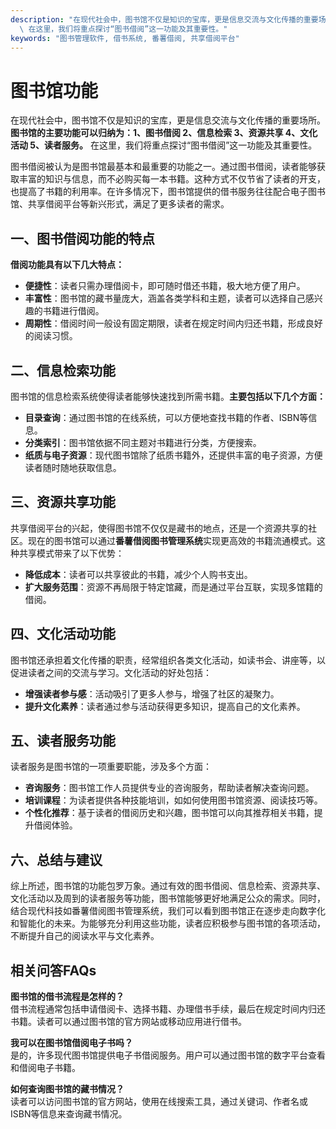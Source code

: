 ```yaml
---
description: "在现代社会中，图书馆不仅是知识的宝库，更是信息交流与文化传播的重要场所。**图书馆的主要功能可以归纳为：1、图书借阅 2、信息检索 3、资源共享 4、文化活动 5、读者服务。**\
  \ 在这里，我们将重点探讨“图书借阅”这一功能及其重要性。"
keywords: "图书管理软件, 借书系统, 番薯借阅, 共享借阅平台"
---
```

# 图书馆功能

在现代社会中，图书馆不仅是知识的宝库，更是信息交流与文化传播的重要场所。**图书馆的主要功能可以归纳为：1、图书借阅 2、信息检索 3、资源共享 4、文化活动 5、读者服务。** 在这里，我们将重点探讨“图书借阅”这一功能及其重要性。

图书借阅被认为是图书馆最基本和最重要的功能之一。通过图书借阅，读者能够获取丰富的知识与信息，而不必购买每一本书籍。这种方式不仅节省了读者的开支，也提高了书籍的利用率。在许多情况下，图书馆提供的借书服务往往配合电子图书馆、共享借阅平台等新兴形式，满足了更多读者的需求。

## 一、图书借阅功能的特点

**借阅功能具有以下几大特点：**

- **便捷性**：读者只需办理借阅卡，即可随时借还书籍，极大地方便了用户。
- **丰富性**：图书馆的藏书量庞大，涵盖各类学科和主题，读者可以选择自己感兴趣的书籍进行借阅。
- **周期性**：借阅时间一般设有固定期限，读者在规定时间内归还书籍，形成良好的阅读习惯。

## 二、信息检索功能

图书馆的信息检索系统使得读者能够快速找到所需书籍。**主要包括以下几个方面：**

- **目录查询**：通过图书馆的在线系统，可以方便地查找书籍的作者、ISBN等信息。
- **分类索引**：图书馆依据不同主题对书籍进行分类，方便搜索。
- **纸质与电子资源**：现代图书馆除了纸质书籍外，还提供丰富的电子资源，方便读者随时随地获取信息。

## 三、资源共享功能

共享借阅平台的兴起，使得图书馆不仅仅是藏书的地点，还是一个资源共享的社区。现在的图书馆可以通过**番薯借阅图书管理系统**实现更高效的书籍流通模式。这种共享模式带来了以下优势：

- **降低成本**：读者可以共享彼此的书籍，减少个人购书支出。
- **扩大服务范围**：资源不再局限于特定馆藏，而是通过平台互联，实现多馆籍的借阅。

## 四、文化活动功能

图书馆还承担着文化传播的职责，经常组织各类文化活动，如读书会、讲座等，以促进读者之间的交流与学习。文化活动的好处包括：

- **增强读者参与感**：活动吸引了更多人参与，增强了社区的凝聚力。
- **提升文化素养**：读者通过参与活动获得更多知识，提高自己的文化素养。

## 五、读者服务功能

读者服务是图书馆的一项重要职能，涉及多个方面：

- **咨询服务**：图书馆工作人员提供专业的咨询服务，帮助读者解决查询问题。
- **培训课程**：为读者提供各种技能培训，如如何使用图书馆资源、阅读技巧等。
- **个性化推荐**：基于读者的借阅历史和兴趣，图书馆可以向其推荐相关书籍，提升借阅体验。

## 六、总结与建议

综上所述，图书馆的功能包罗万象。通过有效的图书借阅、信息检索、资源共享、文化活动以及周到的读者服务等功能，图书馆能够更好地满足公众的需求。同时，结合现代科技如番薯借阅图书管理系统，我们可以看到图书馆正在逐步走向数字化和智能化的未来。为能够充分利用这些功能，读者应积极参与图书馆的各项活动，不断提升自己的阅读水平与文化素养。

## 相关问答FAQs

**图书馆的借书流程是怎样的？**  
借书流程通常包括申请借阅卡、选择书籍、办理借书手续，最后在规定时间内归还书籍。读者可以通过图书馆的官方网站或移动应用进行借书。

**我可以在图书馆借阅电子书吗？**  
是的，许多现代图书馆提供电子书借阅服务。用户可以通过图书馆的数字平台查看和借阅电子书籍。

**如何查询图书馆的藏书情况？**  
读者可以访问图书馆的官方网站，使用在线搜索工具，通过关键词、作者名或ISBN等信息来查询藏书情况。
